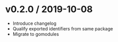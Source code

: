 
v0.2.0 / 2019-10-08
==================

  * Introduce changelog
  * Qualify exported identifiers from same package
  * Migrate to gomodules
